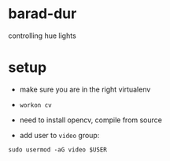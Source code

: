 # barad-dur

controlling hue lights 

# setup

- make sure you are in the right virtualenv
- `workon cv`

- need to install opencv, compile from source

- add user to `video` group:
```
sudo usermod -aG video $USER
```
